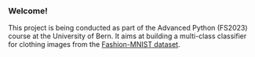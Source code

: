 ### Welcome!
This project is being conducted as part of the Advanced Python (FS2023) course at the University of Bern. It aims at building a multi-class classifier for clothing images from the [Fashion-MNIST dataset](https://github.com/zalandoresearch/fashion-mnist).

